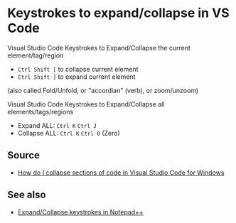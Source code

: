 ﻿# Keystrokes to expand/collapse in VS Code

Visual Studio Code Keystrokes to Expand/Collapse the current element/tag/region

* `Ctrl Shift [` to collapse current element
* `Ctrl Shift ]` to expand current element

(also called Fold/Unfold, or "accordian" (verb), or zoom/unzoom)

Visual Studio Code Keystrokes to Expand/Collapse all elements/tags/regions

 * Expand ALL: `Ctrl K` `Ctrl J`
 * Collapse ALL: `Ctrl K` `Ctrl 0` (Zero)

## Source

* [How do I collapse sections of code in Visual Studio Code for Windows](https://stackoverflow.com/a/30077543/49)

## See also

* [Expand/Collapse keystrokes in Notepad++](../notepad++/expand_collapse.md)
